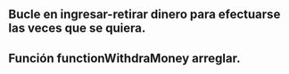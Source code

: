 ## Bucle en ingresar-retirar dinero para efectuarse las veces que se quiera.

## Función functionWithdraMoney arreglar. ##
